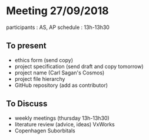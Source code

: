 # Meeting 27/09/2018

participants : AS, AP
schedule : 13h-13h30

## To present
- ethics form (send copy)
- project specification (send draft and copy tomorrow)
- project name (Carl Sagan's Cosmos)
- project file hierarchy
- GitHub repository (add as contributor)

## To Discuss
- weekly meetings (thursday 13h-13h30)
- literature review (advice, ideas) VxWorks
- Copenhagen Suborbitals